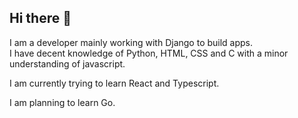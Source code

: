 ## Hi there 👋

I am a developer mainly working with Django to build apps.  
I have decent knowledge of Python, HTML, CSS and C with a minor understanding of javascript.

I am currently trying to learn React and Typescript.

I am planning to learn Go.

